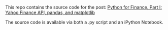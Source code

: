 This repo contains the source code for the post: [Python for Finance, Part I: Yahoo Finance API, pandas, and matplotlib](http://www.learndatasci.com/python-finance-part-yahoo-finance-api-pandas-matplotlib/)

The source code is available via both a .py script and an iPython Notebook.
